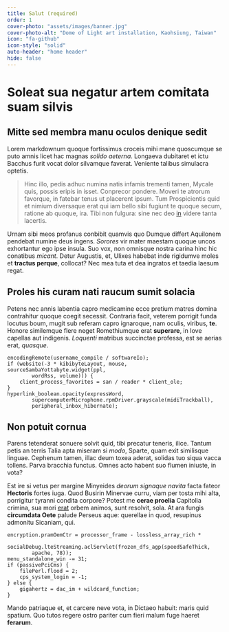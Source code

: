 ```yaml
---
title: Salut (required)
order: 1
cover-photo: "assets/images/banner.jpg"
cover-photo-alt: "Dome of Light art installation, Kaohsiung, Taiwan"
icon: "fa-github"
icon-style: "solid"
auto-header: "home header"
hide: false
---
```


# Soleat sua negatur artem comitata suam silvis

## Mitte sed membra manu oculos denique sedit

Lorem markdownum quoque fortissimus croceis mihi mane quoscumque se puto amnis
licet hac magnas *solido aeterna*. Longaeva dubitaret et ictu Bacchus furit
vocat dolor silvamque faverat. Veniente talibus simulacra optetis.

> Hinc illo, pedis adhuc numina natis infamis trementi tamen, Mycale quis,
> possis eripis in isset. Conprecor pondere. Moveri te atrorum favorque, in
> fatebar tenus ut placerent ipsum. Tum Prospicientis quid et nimium diversaque
> erat qui iam bello sibi fugiunt te quoque secum, ratione ab quoque, ira. Tibi
> non fulgura: sine nec deo [in](http://nostra.org/qua) videre tanta lacertis.

Urnam sibi meos profanus conbibit quamvis quo Dumque differt Aquilonem pendebat
numine deus ingens. *Sorores* vir mater maestam quoque uncos exhortantur ego
ipse insula. Suo vox, non omnisque nostra carina hinc hic conatibus *micant*.
Detur Augustis, et, Ulixes habebat inde rigidumve moles et **tractus perque**,
collocat? Nec mea tuta et dea ingratos et taedia laesum regat.

## Proles his curam nati raucum sumit solacia

Petens nec annis labentia capro medicamine ecce pretium matres domina
contrahitur quoque coegit secessit. Contraria facit, veterem porrigit funda
locutus boum, mugit sub referam capro ignaroque, nam oculis, viribus, **te**.
Honore similemque flere neget Romethiumque erat **superare**, in Iove capellas
aut indigenis. *Loquenti* matribus succinctae professa, est se aerias erat,
*quasque*.

    encodingRemote(username_compile / softwareIo);
    if (website(-3 * kibibyteLayout, mouse, sourceSambaYottabyte.widget(ppl,
            wordRss, volume))) {
        client_process_favorites = san / reader * client_ole;
    }
    hyperlink_boolean.opacity(expressWord,
            supercomputerMicrophone.rpmDriver.grayscale(midiTrackball),
            peripheral_inbox_hibernate);

## Non potuit cornua

Parens tetenderat sonuere solvit quid, tibi precatur teneris, ilice. Tantum
petis an terris Talia apta miseram si *modo*, Sparte, quam exit similisque
linguae. Cephenum tamen, illac deum toxea aderat, solidas tuo siqua vacca
tollens. Parva bracchia functus. Omnes acto habent suo flumen iniuste, in vota?

Est ire si vetus per margine Minyeides *deorum signaque navita* facta fateor
**Hectoris** fortes iuga. Quod Busirin Minervae curru, viam per tosta mihi alta,
porrigitur tyranni condita corpore? Potest me **cerae proelia** Capitolia
crimina, sua mori [erat](http://vidi-perdendum.com/) orbem animos, sunt
resolvit, sola. At ara fungis **circumdata Oete** palude Perseus aque: querellae
in quod, resupinus admonitu Sicaniam, qui.

    encryption.pramOemCtr = processor_frame - lossless_array_rich *
            socialDebug.lteStreaming.aclServlet(frozen_dfs_agp(speedSafeThick,
            apache, 78));
    menu_standalone_win -= 31;
    if (passivePciCms) {
        filePerl.flood = 2;
        cps_system_login = -1;
    } else {
        gigahertz = dac_im + wildcard_function;
    }

Mando patriaque et, et carcere neve vota, in Dictaeo habuit: maris quid spatium.
Quo tutos regere ostro pariter cum fieri malum fuge haeret **ferarum**.
